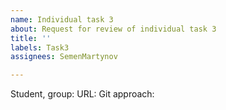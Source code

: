 ```yaml
---
name: Individual task 3
about: Request for review of individual task 3
title: ''
labels: Task3
assignees: SemenMartynov

---
```


Student, group: 
URL: 
Git approach:
